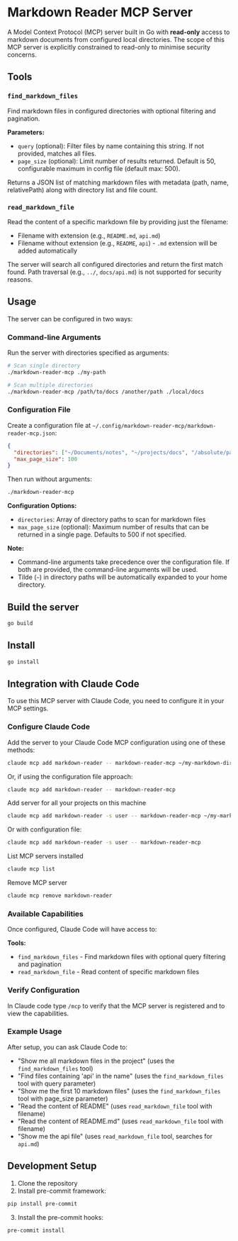 # Markdown Reader MCP Server

A Model Context Protocol (MCP) server built in Go with **read-only** access to
markdown documents from configured local directories. The scope of this MCP
server is explicitly constrained to read-only to minimise security concerns.

## Tools

### `find_markdown_files`

Find markdown files in configured directories with optional filtering and pagination.

**Parameters:**
- `query` (optional): Filter files by name containing this string. If not provided, matches all files.
- `page_size` (optional): Limit number of results returned. Default is 50, configurable maximum in config file (default max: 500).

Returns a JSON list of matching markdown files with metadata (path, name, relativePath) along with directory list and file count.

### `read_markdown_file`

Read the content of a specific markdown file by providing just the filename:

- Filename with extension (e.g., `README.md`, `api.md`)
- Filename without extension (e.g., `README`, `api`) - `.md` extension will be added automatically

The server will search all configured directories and return the first match found.
Path traversal (e.g., `../`, `docs/api.md`) is not supported for security reasons.

## Usage

The server can be configured in two ways:

### Command-line Arguments

Run the server with directories specified as arguments:

```sh
# Scan single directory
./markdown-reader-mcp ./my-path

# Scan multiple directories
./markdown-reader-mcp /path/to/docs /another/path ./local/docs
```

### Configuration File

Create a configuration file at `~/.config/markdown-reader-mcp/markdown-reader-mcp.json`:

```json
{
  "directories": ["~/Documents/notes", "~/projects/docs", "/absolute/path"],
  "max_page_size": 100
}
```

Then run without arguments:

```sh
./markdown-reader-mcp
```

**Configuration Options:**
- `directories`: Array of directory paths to scan for markdown files
- `max_page_size` (optional): Maximum number of results that can be returned in a single page. Defaults to 500 if not specified.

**Note:**
- Command-line arguments take precedence over the configuration file. If both are provided, the command-line arguments will be used.
- Tilde (`~`) in directory paths will be automatically expanded to your home directory.

## Build the server

```sh
go build
```

## Install

```sh
go install
```

## Integration with Claude Code

To use this MCP server with Claude Code, you need to configure it in your MCP settings.

### Configure Claude Code

Add the server to your Claude Code MCP configuration using one of these methods:

```sh
claude mcp add markdown-reader -- markdown-reader-mcp ~/my-markdown-directory
```

Or, if using the configuration file approach:

```sh
claude mcp add markdown-reader -- markdown-reader-mcp
```

Add server for all your projects on this machine

```sh
claude mcp add markdown-reader -s user -- markdown-reader-mcp ~/my-markdown-directory
```

Or with configuration file:

```sh
claude mcp add markdown-reader -s user -- markdown-reader-mcp
```

List MCP servers installed

```sh
claude mcp list
```

Remove MCP server

```sh
claude mcp remove markdown-reader
```

### Available Capabilities

Once configured, Claude Code will have access to:

**Tools:**

- `find_markdown_files` - Find markdown files with optional query filtering and pagination
- `read_markdown_file` - Read content of specific markdown files

### Verify Configuration

In Claude code type `/mcp` to verify that the MCP server is registered and to view the capabilities.

### Example Usage

After setup, you can ask Claude Code to:

- "Show me all markdown files in the project" (uses the `find_markdown_files` tool)
- "Find files containing 'api' in the name" (uses the `find_markdown_files` tool with query parameter)
- "Show me the first 10 markdown files" (uses the `find_markdown_files` tool with page_size parameter)
- "Read the content of README" (uses `read_markdown_file` tool with filename)
- "Read the content of README.md" (uses `read_markdown_file` tool with filename)
- "Show me the api file" (uses `read_markdown_file` tool, searches for `api.md`)

## Development Setup

1. Clone the repository
2. Install pre-commit framework:

```sh
pip install pre-commit
```

3. Install the pre-commit hooks:

```sh
pre-commit install
```
